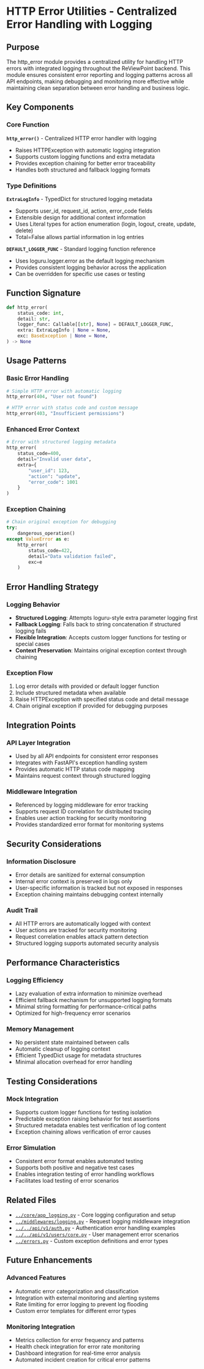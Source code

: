 # HTTP Error Utilities - Centralized Error Handling with Logging

## Purpose

The http_error module provides a centralized utility for handling HTTP errors with integrated logging throughout the ReViewPoint backend. This module ensures consistent error reporting and logging patterns across all API endpoints, making debugging and monitoring more effective while maintaining clean separation between error handling and business logic.

## Key Components

### Core Function

**`http_error()`** - Centralized HTTP error handler with logging
- Raises HTTPException with automatic logging integration
- Supports custom logging functions and extra metadata
- Provides exception chaining for better error traceability
- Handles both structured and fallback logging formats

### Type Definitions

**`ExtraLogInfo`** - TypedDict for structured logging metadata
- Supports user_id, request_id, action, error_code fields
- Extensible design for additional context information
- Uses Literal types for action enumeration (login, logout, create, update, delete)
- Total=False allows partial information in log entries

**`DEFAULT_LOGGER_FUNC`** - Standard logging function reference
- Uses loguru.logger.error as the default logging mechanism
- Provides consistent logging behavior across the application
- Can be overridden for specific use cases or testing

## Function Signature

```python
def http_error(
    status_code: int,
    detail: str,
    logger_func: Callable[[str], None] = DEFAULT_LOGGER_FUNC,
    extra: ExtraLogInfo | None = None,
    exc: BaseException | None = None,
) -> None
```

## Usage Patterns

### Basic Error Handling
```python
# Simple HTTP error with automatic logging
http_error(404, "User not found")

# HTTP error with status code and custom message
http_error(403, "Insufficient permissions")
```

### Enhanced Error Context
```python
# Error with structured logging metadata
http_error(
    status_code=400,
    detail="Invalid user data",
    extra={
        "user_id": 123,
        "action": "update",
        "error_code": 1001
    }
)
```

### Exception Chaining
```python
# Chain original exception for debugging
try:
    dangerous_operation()
except ValueError as e:
    http_error(
        status_code=422,
        detail="Data validation failed",
        exc=e
    )
```

## Error Handling Strategy

### Logging Behavior
- **Structured Logging**: Attempts loguru-style extra parameter logging first
- **Fallback Logging**: Falls back to string concatenation if structured logging fails
- **Flexible Integration**: Accepts custom logger functions for testing or special cases
- **Context Preservation**: Maintains original exception context through chaining

### Exception Flow
1. Log error details with provided or default logger function
2. Include structured metadata when available
3. Raise HTTPException with specified status code and detail message
4. Chain original exception if provided for debugging purposes

## Integration Points

### API Layer Integration
- Used by all API endpoints for consistent error responses
- Integrates with FastAPI's exception handling system
- Provides automatic HTTP status code mapping
- Maintains request context through structured logging

### Middleware Integration
- Referenced by logging middleware for error tracking
- Supports request ID correlation for distributed tracing
- Enables user action tracking for security monitoring
- Provides standardized error format for monitoring systems

## Security Considerations

### Information Disclosure
- Error details are sanitized for external consumption
- Internal error context is preserved in logs only
- User-specific information is tracked but not exposed in responses
- Exception chaining maintains debugging context internally

### Audit Trail
- All HTTP errors are automatically logged with context
- User actions are tracked for security monitoring
- Request correlation enables attack pattern detection
- Structured logging supports automated security analysis

## Performance Characteristics

### Logging Efficiency
- Lazy evaluation of extra information to minimize overhead
- Efficient fallback mechanism for unsupported logging formats
- Minimal string formatting for performance-critical paths
- Optimized for high-frequency error scenarios

### Memory Management
- No persistent state maintained between calls
- Automatic cleanup of logging context
- Efficient TypedDict usage for metadata structures
- Minimal allocation overhead for error handling

## Testing Considerations

### Mock Integration
- Supports custom logger functions for testing isolation
- Predictable exception raising behavior for test assertions
- Structured metadata enables test verification of log content
- Exception chaining allows verification of error causes

### Error Simulation
- Consistent error format enables automated testing
- Supports both positive and negative test cases
- Enables integration testing of error handling workflows
- Facilitates load testing of error scenarios

## Related Files

- [`../core/app_logging.py`](../core/app_logging.py.md) - Core logging configuration and setup
- [`../middlewares/logging.py`](../middlewares/logging.py.md) - Request logging middleware integration
- [`../../api/v1/auth.py`](../api/v1/auth.py.md) - Authentication error handling examples
- [`../../api/v1/users/core.py`](../api/v1/users/core.py.md) - User management error scenarios
- [`../errors.py`](errors.py.md) - Custom exception definitions and error types

## Future Enhancements

### Advanced Features
- Automatic error categorization and classification
- Integration with external monitoring and alerting systems
- Rate limiting for error logging to prevent log flooding
- Custom error templates for different error types

### Monitoring Integration
- Metrics collection for error frequency and patterns
- Health check integration for error rate monitoring
- Dashboard integration for real-time error analysis
- Automated incident creation for critical error patterns
